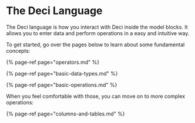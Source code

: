 # The Deci Language

The Deci language is how you interact with Deci inside the model blocks. It allows you to enter data and perform operations in a easy and intuitive way.

To get started, go over the pages below to learn about some fundamental concepts:

{% page-ref page="operators.md" %}

{% page-ref page="basic-data-types.md" %}

{% page-ref page="basic-operations.md" %}

When you feel comfortable with those, you can move on to more complex operations:

{% page-ref page="columns-and-tables.md" %}







